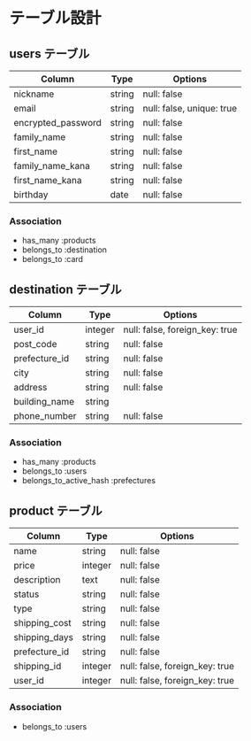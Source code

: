# テーブル設計

## users テーブル

| Column             | Type   | Options                   |
| ------------------ | ------ | ------------------------- |
| nickname           | string | null: false               |
| email              | string | null: false, unique: true |
| encrypted_password | string | null: false               |
| family_name        | string | null: false               |
| first_name         | string | null: false               |
| family_name_kana   | string | null: false               |
| first_name_kana    | string | null: false               |
| birthday           | date   | null: false               |

### Association

- has_many :products
- belongs_to :destination
- belongs_to :card

## destination テーブル

| Column           | Type    | Options                        |
| ---------------- | ------- | ------------------------------ |
| user_id          | integer | null: false, foreign_key: true |
| post_code        | string  | null: false                    |
| prefecture_id    | string  | null: false                    |
| city             | string  | null: false                    |
| address          | string  | null: false                    |
| building_name    | string  |                                |
| phone_number     | string  | null: false                    |

### Association

- has_many :products
- belongs_to :users
- belongs_to_active_hash :prefectures

## product テーブル

| Column        | Type    | Options                        |
| ------------- | --------| ------------------------------ |
| name          | string  | null: false                    |                  |
| price         | integer | null: false                    |
| description   | text    | null: false                    |
| status        | string  | null: false                    |
| type          | string  | null: false                    |
| shipping_cost | string  | null: false                    |
| shipping_days | string  | null: false                    |
| prefecture_id | string  | null: false                    |
| shipping_id   | integer | null: false, foreign_key: true |
| user_id       | integer | null: false, foreign_key: true |

### Association

- belongs_to :users
